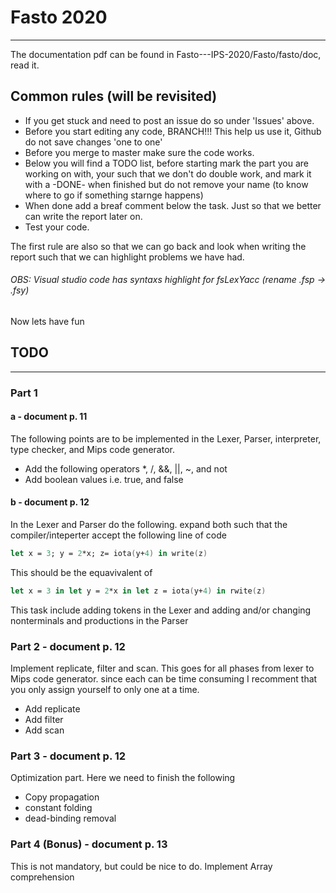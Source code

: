# Fasto 2020
-----------------
The documentation pdf can be found in Fasto---IPS-2020/Fasto/fasto/doc, read it.

## Common rules (will be revisited)
* If you get stuck and need to post an issue do so under 'Issues' above.
* Before you start editing any code, BRANCH!!! This help us use it, Github do not save changes 'one to one'
* Before you merge to master make sure the code works.
* Below you will find a TODO list, before starting mark the part you are working on with, your such that we don't do double work, and mark it with a -DONE- when finished but do not remove your name (to know where to go if something starnge happens)
* When done add a breaf comment below the task. Just so that we better can write the report later on.
* Test your code.

The first rule are also so that we can go back and look when writing the report such that we can highlight problems we have had.

###### OBS: Visual studio code has syntaxs highlight for fsLexYacc (rename .fsp -> .fsy)

Now lets have fun

## TODO
-----------------------------------------------------------------------------------------------------------------------------
### Part 1
#### a - document p. 11
The following points are to be implemented in the Lexer, Parser, interpreter, type checker, and Mips code generator.
- Add the following operators *, /, &&, ||, ~, and not
- Add boolean values i.e. true, and false

#### b - document p. 12
In the Lexer and Parser do the following.
expand both such that the compiler/inteperter accept the following line of code
```fsharp
let x = 3; y = 2*x; z= iota(y+4) in write(z)
```
This should be the equavivalent of 
```fsharp
let x = 3 in let y = 2*x in let z = iota(y+4) in rwite(z)
```
This task include adding tokens in the Lexer and adding and/or changing nonterminals and productions in the Parser

### Part 2 - document p. 12
Implement replicate, filter and scan. This goes for all phases from lexer to Mips code generator.
since each can be time consuming I recomment that you only assign yourself to only one at a time.
- Add replicate
- Add filter
- Add scan

### Part 3 - document p. 12
Optimization part.
Here we need to finish the following
- Copy propagation
- constant folding
- dead-binding removal

### Part 4 (Bonus) - document p. 13
This is not mandatory, but could be nice to do.
Implement Array comprehension
